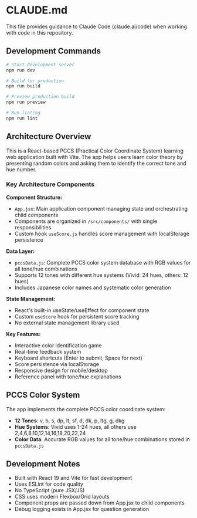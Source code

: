 # CLAUDE.md

This file provides guidance to Claude Code (claude.ai/code) when working with code in this repository.

## Development Commands

```bash
# Start development server
npm run dev

# Build for production
npm run build

# Preview production build
npm run preview

# Run linting
npm run lint
```

## Architecture Overview

This is a React-based PCCS (Practical Color Coordinate System) learning web application built with Vite. The app helps users learn color theory by presenting random colors and asking them to identify the correct tone and hue number.

### Key Architecture Components

**Component Structure:**
- `App.jsx`: Main application component managing state and orchestrating child components
- Components are organized in `/src/components/` with single responsibilities
- Custom hook `useScore.js` handles score management with localStorage persistence

**Data Layer:**
- `pccsData.js`: Complete PCCS color system database with RGB values for all tone/hue combinations
- Supports 12 tones with different hue systems (Vivid: 24 hues, others: 12 hues)
- Includes Japanese color names and systematic color generation

**State Management:**
- React's built-in useState/useEffect for component state
- Custom `useScore` hook for persistent score tracking
- No external state management library used

**Key Features:**
- Interactive color identification game
- Real-time feedback system
- Keyboard shortcuts (Enter to submit, Space for next)
- Score persistence via localStorage
- Responsive design for mobile/desktop
- Reference panel with tone/hue explanations

## PCCS Color System

The app implements the complete PCCS color coordinate system:
- **12 Tones**: v, b, s, dp, lt, sf, d, dk, p, ltg, g, dkg
- **Hue Systems**: Vivid uses 1-24 hues, all others use 2,4,6,8,10,12,14,16,18,20,22,24
- **Color Data**: Accurate RGB values for all tone/hue combinations stored in `pccsData.js`

## Development Notes

- Built with React 19 and Vite for fast development
- Uses ESLint for code quality
- No TypeScript (pure JSX/JS)
- CSS uses modern Flexbox/Grid layouts
- Component props are passed down from App.jsx to child components
- Debug logging exists in App.jsx for question generation